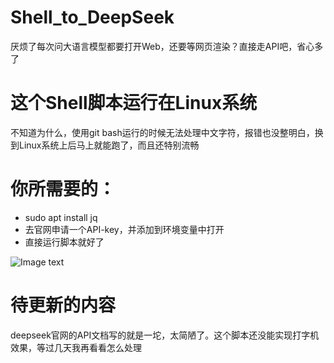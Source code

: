 # Shell_to_DeepSeek
厌烦了每次问大语言模型都要打开Web，还要等网页渲染？直接走API吧，省心多了

# 这个Shell脚本运行在Linux系统
不知道为什么，使用git bash运行的时候无法处理中文字符，报错也没整明白，换到Linux系统上后马上就能跑了，而且还特别流畅

# 你所需要的：
 - sudo apt install jq
 - 去官网申请一个API-key，并添加到环境变量中打开
 - 直接运行脚本就好了

![Image text](https://github.com/BlackSiao/Shell_to_DeepSeek/tree/main/运行结果.png)

# 待更新的内容
deepseek官网的API文档写的就是一坨，太简陋了。这个脚本还没能实现打字机效果，等过几天我再看看怎么处理
